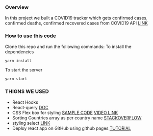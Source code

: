 ### Overview
In this project we built a COVID19 tracker which gets
confirmed cases, confirmed deaths, confirmed recovered cases
from COVID19 API [LINK](https://documenter.getpostman.com/view/10808728/SzS8rjbc#27454960-ea1c-4b91-a0b6-0468bb4e6712)

### How to use this code
Clone this repo and run the following commands:
To install the dependencies
```bash
yarn install
```
To start the server
```bash
yarn start
```

### THIGNS WE USED
- React Hooks
- React-query [DOC](https://react-query.tanstack.com/quick-start)
- CSS Flex box for styling [SAMPLE CODE](https://codepen.io/anon/pen/VKxRoE?editors=1100) [VIDEO LINK](https://www.youtube.com/watch?v=k32voqQhODc)
- Sorting Countries array as per country name [STACKOVERFLOW](https://stackoverflow.com/questions/1129216/sort-array-of-objects-by-string-property-value)
- styling select [LINK](https://www.filamentgroup.com/lab/select-css.html)
- Deploy react app on GitHub using github pages [TUTORIAL](https://dev.to/yuribenjamin/how-to-deploy-react-app-in-github-pages-2a1f)
